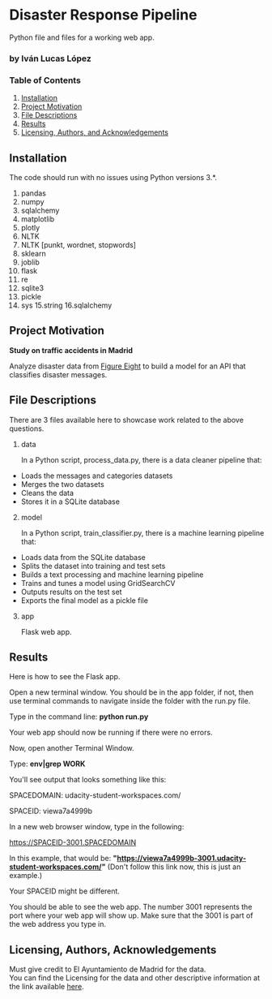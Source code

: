# Disaster Response Pipeline
Python file and files for a working web app.

### by Iván Lucas López

### Table of Contents

1. [Installation](#installation)
2. [Project Motivation](#motivation)
3. [File Descriptions](#files)
4. [Results](#results)
5. [Licensing, Authors, and Acknowledgements](#licensing)

## Installation <a name="installation"></a>

The code should run with no issues using Python versions 3.*.

1. pandas
2. numpy
3. sqlalchemy
4. matplotlib
5. plotly
6. NLTK
7. NLTK [punkt, wordnet, stopwords]
8. sklearn
9. joblib
10. flask
11. re
12. sqlite3
13. pickle
14. sys
15.string
16.sqlalchemy

## Project Motivation<a name="motivation"></a>

**Study on traffic accidents in Madrid**

Analyze disaster data from [Figure Eight](https://appen.com/figure-eight-is-now-appen/) to build a model for an API that classifies disaster messages.

## File Descriptions <a name="files"></a>

There are 3 files available here to showcase work related to the above questions.  

1. data

    In a Python script, process_data.py, there is a data cleaner pipeline that:
  - Loads the messages and categories datasets
  - Merges the two datasets
  - Cleans the data
  - Stores it in a SQLite database

2. model

    In a Python script, train_classifier.py, there is a machine learning pipeline that:
  - Loads data from the SQLite database
  - Splits the dataset into training and test sets
  - Builds a text processing and machine learning pipeline
  - Trains and tunes a model using GridSearchCV
  - Outputs results on the test set
  - Exports the final model as a pickle file

3. app

    Flask web app.

## Results<a name="results"></a>

Here is how to see the Flask app.

Open a new terminal window. You should be in the app folder, if not, then use terminal commands to navigate inside the folder with the run.py file.

Type in the command line: **python run.py**

Your web app should now be running if there were no errors.

Now, open another Terminal Window.

Type: **env|grep WORK**

You'll see output that looks something like this:

SPACEDOMAIN: udacity-student-workspaces.com/

SPACEID: viewa7a4999b

In a new web browser window, type in the following:

https://SPACEID-3001.SPACEDOMAIN

In this example, that would be: **"https://viewa7a4999b-3001.udacity-student-workspaces.com/"** (Don't follow this link now, this is just an example.)

Your SPACEID might be different.

You should be able to see the web app. The number 3001 represents the port where your web app will show up. 
Make sure that the 3001 is part of the web address you type in.


## Licensing, Authors, Acknowledgements<a name="licensing"></a>

Must give credit to El Ayuntamiento de Madrid for the data.  
You can find the Licensing for the data and other descriptive information at the link available [here](https://datos.madrid.es/portal/site/egob/menuitem.c05c1f754a33a9fbe4b2e4b284f1a5a0/?vgnextoid=7c2843010d9c3610VgnVCM2000001f4a900aRCRD&vgnextchannel=374512b9ace9f310VgnVCM100000171f5a0aRCRD&vgnextfmt=default).
